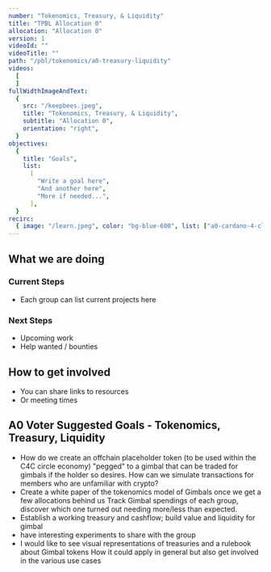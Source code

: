 ```yaml
---
number: "Tokenomics, Treasury, & Liquidity"
title: "TPBL Allocation 0"
allocation: "Allocation 0"
version: 1
videoId: ""
videoTitle: ""
path: "/pbl/tokenomics/a0-treasury-liquidity"
videos:
  [
  ]
fullWidthImageAndText:
  {
    src: "/keepbees.jpeg",
    title: "Tokenomics, Treasury, & Liquidity",
    subtitle: "Allocation 0",
    orientation: "right",
  }
objectives:
  {
    title: "Goals",
    list:
      [
        "Write a goal here",
        "And another here",
        "More if needed...",
      ],
  }
recirc:
  { image: "/learn.jpeg", color: "bg-blue-600", list: ["a0-cardano-4-climate", "a0-littlefish-foundation"] }
---
```


## What we are doing

### Current Steps
- Each group can list current projects here

### Next Steps
- Upcoming work
- Help wanted / bounties

## How to get involved
- You can share links to resources
- Or meeting times

## A0 Voter Suggested Goals - Tokenomics, Treasury, Liquidity
- How do we create an offchain placeholder token (to be used within the C4C circle economy) "pegged" to a gimbal that can be traded for gimbals if the holder so desires. How can we simulate transactions for members who are unfamiliar with crypto?
- Create a white paper of the tokenomics model of Gimbals once we get a few allocations behind us	Track Gimbal spendings of each group, discover which one turned out needing more/less than expected.
- Establish a working treasury and cashflow; build value and liquidity for gimbal
- have interesting experiments to share with the group
- I would like to see visual representations of treasuries and a rulebook about Gimbal tokens	How it could apply in general but also get involved in the various use cases
